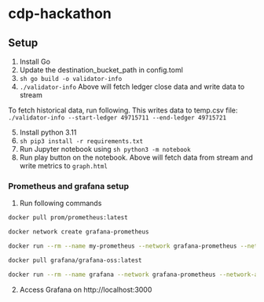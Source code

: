 # cdp-hackathon

## Setup

1. Install Go
2. Update the destination_bucket_path in config.toml
3. `sh go build -o validator-info`
4. `./validator-info`
Above will fetch ledger close data and write data to stream

To fetch historical data, run following. This writes data to temp.csv file:
   `./validator-info --start-ledger 49715711 --end-ledger 49715721`

5. Install python 3.11
6. `sh pip3 install -r requirements.txt`
7. Run Jupyter notebook using `sh python3 -m notebook`
8. Run play button on the notebook.
Above will fetch data from stream and write metrics to `graph.html`

### Prometheus and grafana setup

1. Run following commands
```sh
docker pull prom/prometheus:latest

docker network create grafana-prometheus

docker run --rm --name my-prometheus --network grafana-prometheus --network-alias prometheus --publish 9090:9090 --volume /<path>/prometheus.yml:/etc/prometheus/prometheus.yml --detach prom/prometheus

docker pull grafana/grafana-oss:latest

docker run --rm --name grafana --network grafana-prometheus --network-alias grafana --publish 3000:3000 --detach grafana/grafana-oss:latest
```
2. Access Grafana on http://localhost:3000
